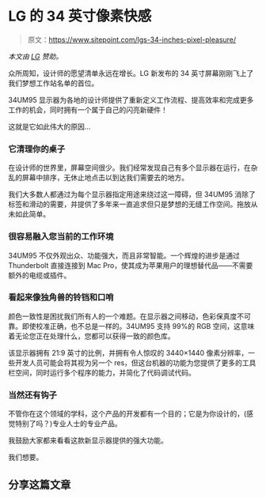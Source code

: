 # LG 的 34 英寸像素快感

> 原文：<https://www.sitepoint.com/lgs-34-inches-pixel-pleasure/>

*本文由 [LG](http://www.lg.com/us/monitors) 赞助。*

众所周知，设计师的愿望清单永远在增长。LG 新发布的 34 英寸屏幕刚刚飞上了我们梦想工作站名单的首位。

34UM95 显示器为各地的设计师提供了重新定义工作流程、提高效率和完成更多工作的机会，同时拥有一个属于自己的闪亮新硬件！

这就是它如此伟大的原因…

### 它清理你的桌子

在设计师的世界里，屏幕空间很少。我们经常发现自己有多个显示器在运行，在杂乱的屏幕中排序，无休止地点击以到达我们需要去的地方。

我们大多数人都通过为每个显示器指定用途来绕过这一障碍，但 34UM95 消除了标签和滑动的需要，并提供了多年来一直追求但只是梦想的无缝工作空间。拖放从未如此简单。

### 很容易融入您当前的工作环境

34UM95 不仅外观出众、功能强大，而且非常智能。一个辉煌的进步是通过 Thunderbolt 直接连接到 Mac Pro，使其成为苹果用户的理想替代品——不需要额外的电缆或插件。

### 看起来像独角兽的铃铛和口哨

颜色一致性是困扰我们所有人的一个难题。在显示器之间移动，色彩保真度不可靠。即使校准正确，也不总是一样的。34UM95 支持 99%的 RGB 空间，这意味着无论您正在处理什么，您都可以获得一致的颜色库。

该显示器拥有 21:9 英寸的比例，并拥有令人惊叹的 3440×1440 像素分辨率，一些开发人员可能会将其视为另一个 res，但这台机器的功能为您提供了更多的工具栏空间，同时运行多个程序的能力，并简化了代码调试代码。

### 当然还有钩子

不管你在这个领域的学科，这个产品的开发都有一个目的；它是为你设计的，(感觉特别了吗？)专业人士的专业产品。

我鼓励大家都来看看这款新显示器提供的强大功能。

我们想要。

## 分享这篇文章